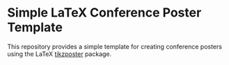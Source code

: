 # Simple LaTeX Conference Poster Template

This repository provides a simple template for creating conference posters using the LaTeX [tikzposter](https://ctan.org/pkg/tikzposter) package.
